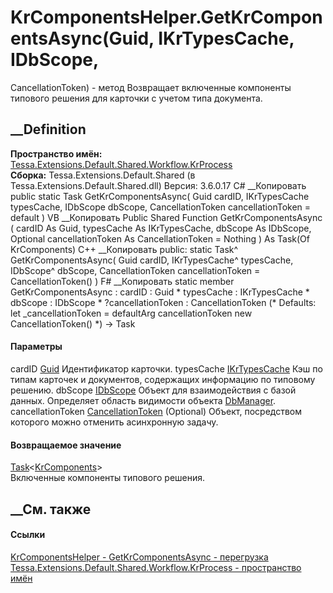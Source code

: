 # KrComponentsHelper.GetKrComponentsAsync(Guid, IKrTypesCache, IDbScope,
CancellationToken) - метод
Возвращает включенные компоненты типового решения для карточки с учетом типа
документа.
## __Definition
 **Пространство имён:**
[Tessa.Extensions.Default.Shared.Workflow.KrProcess](N_Tessa_Extensions_Default_Shared_Workflow_KrProcess.htm)  
 **Сборка:** Tessa.Extensions.Default.Shared (в
Tessa.Extensions.Default.Shared.dll) Версия: 3.6.0.17
C# __Копировать
     public static Task<KrComponents> GetKrComponentsAsync(
    	Guid cardID,
    	IKrTypesCache typesCache,
    	IDbScope dbScope,
    	CancellationToken cancellationToken = default
    )
VB __Копировать
     Public Shared Function GetKrComponentsAsync ( 
    	cardID As Guid,
    	typesCache As IKrTypesCache,
    	dbScope As IDbScope,
    	Optional cancellationToken As CancellationToken = Nothing
    ) As Task(Of KrComponents)
C++ __Копировать
     public:
    static Task<KrComponents>^ GetKrComponentsAsync(
    	Guid cardID, 
    	IKrTypesCache^ typesCache, 
    	IDbScope^ dbScope, 
    	CancellationToken cancellationToken = CancellationToken()
    )
F# __Копировать
     static member GetKrComponentsAsync : 
            cardID : Guid * 
            typesCache : IKrTypesCache * 
            dbScope : IDbScope * 
            ?cancellationToken : CancellationToken 
    (* Defaults:
            let _cancellationToken = defaultArg cancellationToken new CancellationToken()
    *)
    -> Task<KrComponents> 
#### Параметры
cardID [Guid](https://learn.microsoft.com/dotnet/api/system.guid)
    Идентификатор карточки.
typesCache
[IKrTypesCache](T_Tessa_Extensions_Default_Shared_Workflow_KrProcess_IKrTypesCache.htm)
Кэш по типам карточек и документов, содержащих информацию по типовому решению.
dbScope [IDbScope](T_Tessa_Platform_Data_IDbScope.htm)
Объект для взаимодействия с базой данных. Определяет область видимости объекта
[DbManager](T_Tessa_Platform_Data_DbManager.htm).
cancellationToken
[CancellationToken](https://learn.microsoft.com/dotnet/api/system.threading.cancellationtoken)
(Optional)
    Объект, посредством которого можно отменить асинхронную задачу.
#### Возвращаемое значение
[Task](https://learn.microsoft.com/dotnet/api/system.threading.tasks.task-1)<[KrComponents](T_Tessa_Extensions_Default_Shared_Workflow_KrProcess_KrComponents.htm)>  
Включенные компоненты типового решения.
##  __См. также
#### Ссылки
[KrComponentsHelper -
](T_Tessa_Extensions_Default_Shared_Workflow_KrProcess_KrComponentsHelper.htm)
[GetKrComponentsAsync -
перегрузка](Overload_Tessa_Extensions_Default_Shared_Workflow_KrProcess_KrComponentsHelper_GetKrComponentsAsync.htm)
[Tessa.Extensions.Default.Shared.Workflow.KrProcess - пространство
имён](N_Tessa_Extensions_Default_Shared_Workflow_KrProcess.htm)
